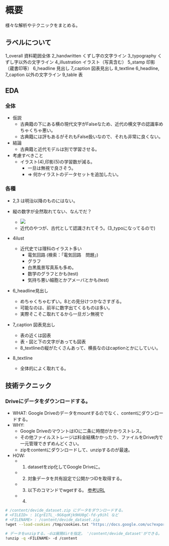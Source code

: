 # 概要

様々な解析やテクニックをまとめる。

## ラベルについて
1_overall	資料範囲全体
2_handwritten	くずし字の文字ライン
3_typography	くずし字以外の文字ライン
4_illustration	イラスト（写真含む）
5_stamp	印影（蔵書印等）
6_headline	見出し
7_caption	図表見出し
8_textline	6_headline, 7_caption 以外の文字ライン
9_table	表


## EDA

### 全体

- 仮説
  - 古典籍の下にある横の現代文字がFalseなため、近代の横文字の認識率めちゃくちゃ悪い。
  - 古典籍には評もあるがそれもFalse扱いなので、それも非常に良くない。
- 結論
  - 古典籍と近代モデルは別で学習させる。
- 考慮すべきこと
  - イラスト(4),印影(5)の学習数が減る。 
    - 一旦は無視で良さそう。
    - => 何かイラストのデータセットを追加したい。



### 各種

- 2,3 は明治以降のものにはない。
- 縦の数字が全然取れてない、なんでだ？
  - ![](images/2020-01-22-02-34-26.png)
  - 近代のやつが、古代として認識されてそう。(3_typoになってるので)

- 4ilust
  - 近代史では理科のイラスト多い
    - 電気回路  (検索：「電気回路　問題」)
    - グラフ
    - 白黒風景写真系も多め。
    - 数学のグラフとかも(test)
    - 気持ち悪い細胞とかアメーバとかも(test)

- 6_headline見出し
  - めちゃくちゃむずい。8との見分けつかなさすぎる。
  - 可能なのは、前半に数字出てくるものは多い。
  - 実際そこそこ取れてるから一旦ガン無視で
- 7_caption	図表見出し
  - 表の近くは図表
  - 表・図と下の文字があっても図表
  - 8_textlineの縦がたくさんあって、横長なのはcaptionとかにしていい。
- 8_textline
  - 全体的によく取れてる。

## 技術テクニック

### Driveにデータをダウンロードする。

- WHAT: Google Driveのデータをmountするのでなく、contentにダウンロードする。
- WHY:
  - Google DriveのマウントはIOに二条に時間がかかりストレス。
  - その他ファイルストレージは料金結構かかったり、ファイルをDrive内で一元管理できずめんどくさい。
  - zipをcontentにダウンロードして、unzipするのが最速。
- HOW:
  - 1. datasetをzip化してGoogle Driveに。
  - 2. 対象データを共有設定で公開かつIDを取得する。
  - 3. 以下のコマンドでwgetする。 [参考URL](https://medium.com/@acpanjan/download-google-drive-files-using-wget-3c2c025a8b99)
  - 4. 
```sh
# /content/devide_dataset.zip にデータをダウンロードする。
# <FILEID> : 1CgrE1TL_-9G6qoKjk9HU0gC-fd-y9ihl など
# <FILENAME> : /content/devide_dataset.zip
!wget --load-cookies /tmp/cookies.txt "https://docs.google.com/uc?export=download&confirm=$(wget --quiet --save-cookies /tmp/cookies.txt --keep-session-cookies --no-check-certificate 'https://docs.google.com/uc?export=download&id=<FILEID>' -O- | sed -rn 's/.*confirm=([0-9A-Za-z_]+).*/\1\n/p')&id=<FILEID>" -O <FILENAME> && rm -rf /tmp/cookies.txt

# データをunzipする。-dは展開dirを指定。 '/content/devide_dataset'ができる。
!unzip -q <FILENAME> -d /content

```